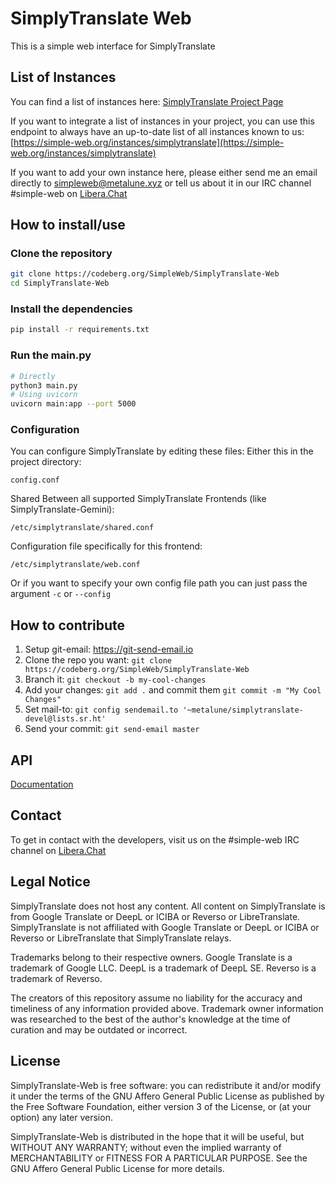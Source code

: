 # SimplyTranslate Web

This is a simple web interface for SimplyTranslate

## List of Instances
You can find a list of instances here: [SimplyTranslate Project Page](https://simple-web.org/projects/simplytranslate.html)

If you want to integrate a list of instances in your project, you can use this endpoint to always have an up-to-date list of all instances known to us: [https://simple-web.org/instances/simplytranslate](https://simple-web.org/instances/simplytranslate)


If you want to add your own instance here, please either send me an email directly to simpleweb@metalune.xyz or tell us about it in our IRC channel #simple-web on [Libera.Chat](https://libera.chat)

## How to install/use

### Clone the repository
```sh
git clone https://codeberg.org/SimpleWeb/SimplyTranslate-Web
cd SimplyTranslate-Web
```

### Install the dependencies
```sh
pip install -r requirements.txt
```

### Run the main.py
```sh
# Directly
python3 main.py
# Using uvicorn
uvicorn main:app --port 5000
```

### Configuration
You can configure SimplyTranslate by editing these files:
Either this in the project directory:
```
config.conf
```
Shared Between all supported SimplyTranslate Frontends (like SimplyTranslate-Gemini):
```
/etc/simplytranslate/shared.conf
```
Configuration file specifically for this frontend:
```
/etc/simplytranslate/web.conf
```
Or if you want to specify your own config file path you can just pass the argument `-c` or `--config`

## How to contribute
1. Setup git-email: https://git-send-email.io
2. Clone the repo you want: `git clone https://codeberg.org/SimpleWeb/SimplyTranslate-Web`
3. Branch it: `git checkout -b my-cool-changes`
4. Add your changes: `git add .` and commit them `git commit -m "My Cool Changes"`
5. Set mail-to: `git config sendemail.to '~metalune/simplytranslate-devel@lists.sr.ht'`
6. Send your commit: `git send-email master`

## API
[Documentation](./api.md)

## Contact

To get in contact with the developers, visit us on the #simple-web IRC channel on [Libera.Chat](https://libera.chat)

## Legal Notice
SimplyTranslate does not host any content. All content on SimplyTranslate is from Google Translate or DeepL or ICIBA or Reverso or LibreTranslate. SimplyTranslate is not affiliated with Google Translate or DeepL or ICIBA or Reverso or LibreTranslate that SimplyTranslate relays.

Trademarks belong to their respective owners. Google Translate is a trademark of Google LLC. DeepL is a trademark of DeepL SE. Reverso is a trademark of Reverso.

The creators of this repository assume no liability for the accuracy and timeliness of any information provided above. Trademark owner information was researched to the best of the author's knowledge at the time of curation and may be outdated or incorrect.

## License

SimplyTranslate-Web is free software: you can redistribute it and/or modify
it under the terms of the GNU Affero General Public License as published by
the Free Software Foundation, either version 3 of the License, or
(at your option) any later version.

SimplyTranslate-Web is distributed in the hope that it will be useful,
but WITHOUT ANY WARRANTY; without even the implied warranty of
MERCHANTABILITY or FITNESS FOR A PARTICULAR PURPOSE.  See the
GNU Affero General Public License for more details.
